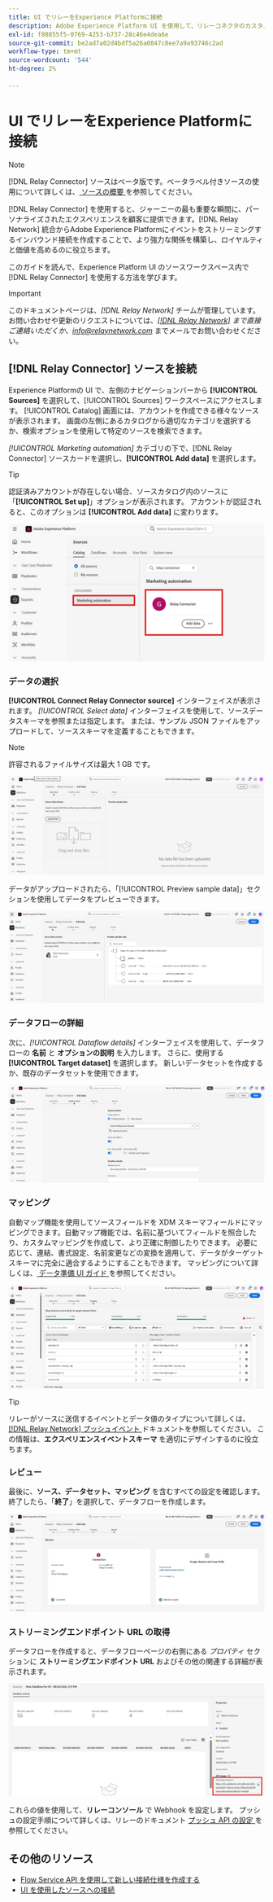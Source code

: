 ```yaml
---
title: UI でリレーをExperience Platformに接続
description: Adobe Experience Platform UI を使用して、リレーコネクタのカスタムソース接続を作成する方法を説明します。
exl-id: f80855f5-0769-4253-b737-28c46e4dea6e
source-git-commit: be2ad7a02d4bdf5a26a0847c8ee7a9a93746c2ad
workflow-type: tm+mt
source-wordcount: '544'
ht-degree: 2%

---
```


# UI でリレーをExperience Platformに接続

>[!NOTE]
>
>[!DNL Relay Connector] ソースはベータ版です。ベータラベル付きソースの使用について詳しくは、[ ソースの概要 ](../../../../home.md#terms-and-conditions) を参照してください。

[!DNL Relay Connector] を使用すると、ジャーニーの最も重要な瞬間に、パーソナライズされたエクスペリエンスを顧客に提供できます。[!DNL Relay Network] 統合からAdobe Experience Platformにイベントをストリーミングするインバウンド接続を作成することで、より強力な関係を構築し、ロイヤルティと価値を高めるのに役立ちます。

このガイドを読んで、Experience Platform UI のソースワークスペース内で [!DNL Relay Connector] を使用する方法を学びます。

>[!IMPORTANT]
>
>このドキュメントページは、*[!DNL Relay Network]* チームが管理しています。 お問い合わせや更新のリクエストについては、*[[!DNL Relay Network]](https://www.relaynetwork.com/) まで直接ご連絡いただくか、[info@relaynetwork.com](mailto:info@relaynetwork.com)* までメールでお問い合わせください。

## [!DNL Relay Connector] ソースを接続

Experience Platformの UI で、左側のナビゲーションバーから **[!UICONTROL Sources]** を選択して、[!UICONTROL Sources] ワークスペースにアクセスします。 [!UICONTROL Catalog] 画面には、アカウントを作成できる様々なソースが表示されます。 画面の左側にあるカタログから適切なカテゴリを選択するか、検索オプションを使用して特定のソースを検索できます。

*[!UICONTROL Marketing automation]* カテゴリの下で、[!DNL Relay Connector] ソースカードを選択し、**[!UICONTROL Add data]** を選択します。

>[!TIP]
>
>認証済みアカウントが存在しない場合、ソースカタログ内のソースに「**[!UICONTROL Set up]**」オプションが表示されます。 アカウントが認証されると、このオプションは **[!UICONTROL Add data]** に変わります。

![ ソースワークスペースのカタログページ ](../../../../images/tutorials/create/relay-connector/relay-source.jpg)

### データの選択

**[!UICONTROL Connect Relay Connector source]** インターフェイスが表示されます。 *[!UICONTROL Select data]* インターフェイスを使用して、ソースデータスキーマを参照または指定します。 または、サンプル JSON ファイルをアップロードして、ソーススキーマを定義することもできます。

>[!NOTE]
>
>許容されるファイルサイズは最大 1 GB です。

![ データインターフェイスの選択 ](../../../../images/tutorials/create/relay-connector/upload-data.jpg)

データがアップロードされたら、「[!UICONTROL Preview sample data]」セクションを使用してデータをプレビューできます。

![ アップロードされたデータ。](../../../../images/tutorials/create/relay-connector/uploaded-data.jpg)

### データフローの詳細

次に、*[!UICONTROL Dataflow details]* インターフェイスを使用して、データフローの **名前** と **オプションの説明** を入力します。 さらに、使用する **[!UICONTROL Target dataset]** を選択します。 新しいデータセットを作成するか、既存のデータセットを使用できます。

![ データフローの詳細インターフェイス ](../../../../images/tutorials/create/relay-connector/dataflow.jpg)

### マッピング

自動マップ機能を使用してソースフィールドを XDM スキーマフィールドにマッピングできます。自動マップ機能では、名前に基づいてフィールドを照合したり、カスタムマッピングを作成して、より正確に制御したりできます。 必要に応じて、連結、書式設定、名前変更などの変換を適用して、データがターゲットスキーマに完全に適合するようにすることもできます。 マッピングについて詳しくは、[ データ準備 UI ガイド ](../../../../../data-prep/ui/mapping.md) を参照してください。

![ ソースワークフローのマッピングインターフェイス ](../../../../images/tutorials/create/relay-connector/mapping.jpg)

>[!TIP]
>
>リレーがソースに送信するイベントとデータ値のタイプについて詳しくは、[[!DNL Relay Network]  プッシュイベント ](https://docs.relaynetwork.com/docs/push-events) ドキュメントを参照してください。 この情報は、**エクスペリエンスイベントスキーマ** を適切にデザインするのに役立ちます。

### レビュー

最後に、**ソース、データセット、マッピング** を含むすべての設定を確認します。 終了したら、「**終了**」を選択して、データフローを作成します。

![ ソースワークフローのレビュー手順。](../../../../images/tutorials/create/relay-connector/review.jpg)

### ストリーミングエンドポイント URL の取得

データフローを作成すると、データフローページの右側にある *プロパティ* セクションに **ストリーミングエンドポイント URL** およびその他の関連する詳細が表示されます。

![ データフロープロパティ ](../../../../images/tutorials/create/relay-connector/streaming-endpoint.jpg)

これらの値を使用して、**リレーコンソール** で Webhook を設定します。 プッシュの設定手順について詳しくは、リレーのドキュメント [ プッシュ API の設定 ](https://docs.relaynetwork.com/docs/configuring-the-push-api) を参照してください。

## その他のリソース

* [Flow Service API を使用して新しい接続仕様を作成する ](https://experienceleague.adobe.com/en/docs/experience-platform/sources/sdk/streaming-sdk/create)
* [UI を使用したソースへの接続 ](https://experienceleague.adobe.com/en/docs/experience-platform/sources/sdk/streaming-sdk/submit#test-your-source-using-the-ui)
